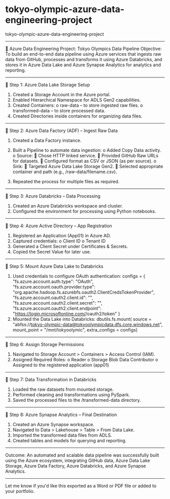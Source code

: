 # tokyo-olympic-azure-data-engineering-project
tokyo-olympic-azure-data-engineering-project


________________________________________
📘 Azure Data Engineering Project: Tokyo Olympics Data Pipeline
Objective:
To build an end-to-end data pipeline using Azure services that ingests raw data from GitHub, processes and transforms it using Azure Databricks, and stores it in Azure Data Lake and Azure Synapse Analytics for analytics and reporting.
________________________________________
🔷 Step 1: Azure Data Lake Storage Setup
1.	Created a Storage Account in the Azure portal.
2.	Enabled Hierarchical Namespace for ADLS Gen2 capabilities.
3.	Created Containers:
o	raw-data – to store ingested raw files.
o	transformed-data – to store processed data.
4.	Created Directories inside containers for organizing data files.

 
________________________________________
🔷 Step 2: Azure Data Factory (ADF) – Ingest Raw Data
1.	Created a Data Factory instance.
 

 
2.	Built a Pipeline to automate data ingestion:
o	Added Copy Data activity.
o	Source:
	Chose HTTP linked service.
	Provided GitHub Raw URLs for datasets.
	Configured format as CSV or JSON (as per source).
o	Sink:
	Targeted Azure Data Lake Storage Gen2.
	Selected appropriate container and path (e.g., /raw-data/filename.csv).
 
3.	Repeated the process for multiple files as required.
 
 
________________________________________
🔷 Step 3: Azure Databricks – Data Processing
1.	Created an Azure Databricks workspace and cluster.
2.	Configured the environment for processing using Python notebooks.
________________________________________
🔷 Step 4: Azure Active Directory – App Registration
1.	Registered an Application (App01) in Azure AD.
2.	Captured credentials:
o	Client ID
o	Tenant ID
3.	Generated a Client Secret under Certificates & Secrets.
4.	Copied the Secret Value for later use.
________________________________________
🔷 Step 5: Mount Azure Data Lake to Databricks
1.	Used credentials to configure OAuth authentication:
configs = {
  "fs.azure.account.auth.type": "OAuth",
  "fs.azure.account.oauth.provider.type": "org.apache.hadoop.fs.azurebfs.oauth2.ClientCredsTokenProvider",
  "fs.azure.account.oauth2.client.id": "<client-id>",
  "fs.azure.account.oauth2.client.secret": "<client-secret>",
  "fs.azure.account.oauth2.client.endpoint": "https://login.microsoftonline.com/<tenant-id>/oauth2/token"
}
2.	Mounted the Data Lake into Databricks:
dbutils.fs.mount(
  source = "abfss://tokyo-olympic-data@tokyoolympicdata.dfs.core.windows.net",
  mount_point = "/mnt/tokyoolymic",
  extra_configs = configs)
________________________________________
🔷 Step 6: Assign Storage Permissions
1.	Navigated to Storage Account > Containers > Access Control (IAM).
2.	Assigned Required Roles:
o	Reader
o	Storage Blob Data Contributor
o	Assigned to the registered application (app01)
________________________________________
🔷 Step 7: Data Transformation in Databricks
1.	Loaded the raw datasets from mounted storage.
2.	Performed cleaning and transformations using PySpark.
3.	Saved the processed files to the /transformed-data directory.
 
________________________________________
🔷 Step 8: Azure Synapse Analytics – Final Destination
1.	Created an Azure Synapse workspace.
2.	Navigated to Data > Lakehouse > Table > From Data Lake.
3.	Imported the transformed data files from ADLS.
4.	Created tables and models for querying and reporting.
  
________________________________________

 Outcome:
An automated and scalable data pipeline was successfully built using the Azure ecosystem, integrating GitHub data, Azure Data Lake Storage, Azure Data Factory, Azure Databricks, and Azure Synapse Analytics.
________________________________________
Let me know if you'd like this exported as a Word or PDF file or added to your portfolio.
  
